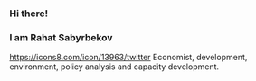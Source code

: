 ### Hi there! 
### I am Rahat Sabyrbekov
https://icons8.com/icon/13963/twitter 
Economist, development, environment, policy analysis and capacity development.

<!---
rahsab/rahsab is a ✨ special ✨ repository because its `README.md` (this file) appears on your GitHub profile.
You can click the Preview link to take a look at your changes.
--->
